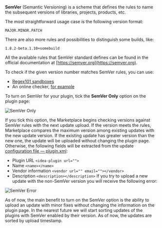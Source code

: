 [//]: # (title: Semantic Versioning)

**SemVer** (Semantic Versioning) is a scheme that defines the rules to name the subsequent versions of libraries, projects, products, etc.

The most straightforward usage case is the following version format:
```
MAJOR.MINOR.PATCH
```

There are also more rules and possibilities to distinguish some builds, like:
```
1.8.2-beta.1.10+somebuild 
```

All the available rules that SemVer standard defines can be found in the official documentation at [https://semver.org](https://semver.org).

To check if the given version number matches SemVer rules, you can use:

* [Regex101 sandboxes](https://semver.org/#is-there-a-suggested-regular-expression-regex-to-check-a-semver-string)
* An online checker, [for example](https://jubianchi.github.io/semver-check)

To turn on SemVer for your plugin, tick the **SemVer Only** option on the plugin page:

![SemVer Only](semver_ui.png)

If you tick this option, the Marketplace begins checking versions against SemVer rules with the next update upload. If the version meets the rules, Marketplace compares the maximum version among existing updates with the new update version. If the existing update has greater version than the new one, the update will be uploaded without changing the plugin page. Otherwise, the following fields will be extracted from the update [configuration file — plugin.xml](https://plugins.jetbrains.com/docs/intellij/plugin-configuration-file.html):
* Plugin URL `<idea-plugin url="">`
* Name `<name></name>`
* Vendor information `<vendor url="" email=""></vendor>`
* Description `<description></description>`
  If you try to upload a new update with the non-SemVer version you will receive the following error:

![SemVer Error](semver_error.png)

As of now, the main benefit to turn on the SemVer option is the ability to upload an update with minor fixes without changing the information on the plugin page. In the nearest future we will start sorting updates of the plugins with SemVer enabled by their version. As of now, the updates are sorted by upload timestamp.
